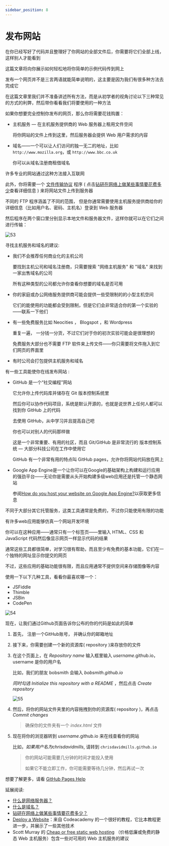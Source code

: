 ```yaml
---
sidebar_position: 8
---
```


# 发布网站

在你已经写好了代码并且整理好了你网站的全部文件后，你需要将它们全部上线，这样别人才能看到

这篇文章将向你展示如何轻松地将你简单的示例代码传到网上

发布一个网页并不是三言两语就能简单说明的，这主要是因为我们有很多种方法去完成它

在这篇文章里我们并不准备讲述所有方法，而是从初学者的视角讨论以下三种常见的方式的利弊，然后带你看看我们将要使用的一种方法

如果你想要完全控制你发布的网页，那么你将需要花钱购置：

- 主机服务 — 在主机服务提供商的 Web 服务器上租用文件空间

  将你网站的文件上传到这里，然后服务器会提供 Web 用户需求的内容

- 域名——一个可以让人们访问的独一无二的地址，比如 `http://www.mozilla.org`，或 `http://www.bbc.co.uk` 

  你可以从域名注册商租借域名

许多专业的网站通过这种方法接入互联网

此外，你将需要一个 [文件传输协议](https://developer.mozilla.org/zh-CN/docs/Glossary/FTP) 程序 ( 点击[钻研在网络上做某些事情要花费多少](https://developer.mozilla.org/zh-CN/docs/Learn/Common_questions/How_much_does_it_cost#软件)查看详细信息 ) 来将网站文件上传到服务器

不同的 FTP 程序涵盖了不同的范围， 但是你通常需要使用主机服务提供商给你的详细信息（比如用户名、密码、主机名）登录到 Web 服务器 

然后程序在两个窗口里分别显示本地文件和服务器文件，这样你就可以在它们之间进行传输：

![53](	https://development-guides-1258936571.cos.ap-chengdu.myqcloud.com/web/guides/completebeginners/53.jpg)

寻找主机服务和域名的建议:

- 我们不会推荐任何商业化的主机公司

  要找到主机公司和域名注册商，只需要搜索 "网络主机服务" 和 "域名" 来找到一家出售域名的公司

  所有这种类型的公司都允许你查看你想要的域名是否可用

- 你的家庭或办公网络服务提供商可能会提供一些受限制的的小型主机空间

  它们的能使用的功能都会受到限制，但是它们会非常适合你的第一个实验的——联系一下他们

- 有一些免费服务比如 Neocities ， Blogspot ，和 Wordpress 

  重复一遍， 一分钱一分货，不过它们对于你的初次实验可能会是很理想的

  免费服务大部分也不需要 FTP 软件来上传文件——你只需要将文件拖入到它们网页的界面里

- 有时公司会打包提供主机服务和域名

有一些工具能使你在线发布网站 :

- GitHub 是一个“社交编程”网站

  它允许你上传代码库并储存在 Git 版本控制系统里

  然后你可以协作代码项目，系统是默认开源的，也就是说世界上任何人都可以找到你 GitHub 上的代码

  去使用 GitHub，从中学习并且提高自己吧

  你也可以对别人的代码那样做

  这是一个非常重要、有用的社区，而且 Git/GitHub 是非常流行的 版本控制系统 — 大部分科技公司在工作中使用它

  GitHub 有一个非常有用的特点叫 GitHub pages，允许你将网站代码放在网上

- Google App Engine是一个让你可以在Google的基础架构上构建和运行应用的强劲平台——无论你是需要从头开始构建多级web应用还是托管一个静态网站

  参阅[How do you host your website on Google App Engine?](https://developer.mozilla.org/en-US/docs/Learn/Common_questions/How_do_you_host_your_website_on_Google_App_Engine)以获取更多信息

不同于大部分其它托管服务，这类工具通常是免费的，不过你只能使用有限的功能

有许多web应用能够仿真一个网站开发环境

你可以在这种应用——通常只有一个标签页——里输入 HTML、CSS 和 JavaScript 代码然后像显示网页一样显示代码的结果

通常这些工具都很简单，对学习很有帮助，而且至少有免费的基本功能，它们在一个独特的网址显示你提交的网页

不过，这些应用的基础功能很有限，而且应用通常不提供空间来存储图像等内容

使用一下以下几种工具，看看你最喜欢哪一个：

- JSFiddle
- Thimble
- JSBin
- CodePen

![54](	https://development-guides-1258936571.cos.ap-chengdu.myqcloud.com/web/guides/completebeginners/54.png)

现在，让我们通过Github页面告诉你公布的你的代码是如此的简单

1. 首先， 注册一个GitHub账号， 并确认你的邮箱地址

2. 接下来，你需要创建一个新的资源库( repository )来存放你的文件

3. 在这个页面上，在 *Repository name* 输入框里输入 *username*.github.io，username 是你的用户名

   比如，我们的朋友 bobsmith 会输入 *bobsmith.github.io*

   *同时勾选* *Initialize this repository with a README* ，然后点击 *Create repository*

   ![55](	https://development-guides-1258936571.cos.ap-chengdu.myqcloud.com/web/guides/completebeginners/55.png)

4. 然后，将你的网站文件夹里的内容拖拽到你的资源库( repository )，再点击 *Commit changes* 

   > 确保你的文件夹有一个 *index.html* 文件

5. 现在将你的浏览器转到 *username*.github.io 来在线查看你的网站

   比如，*如果用户名为chrisdavidmills*, 请转到 `chrisdavidmills.github.io`

   > 你的网站可能需要几分钟的时间才能投入使用
   >
   > 如果它不能立即工作，你可能需要等待几分钟，然后再试一次

想要了解更多，请看 [GitHub Pages Help](https://help.github.com/categories/github-pages-basics/)

延展阅读:

- [什么是网络服务器？](https://developer.mozilla.org/zh-CN/docs/Learn/Common_questions/What_is_a_web_server)
- [什么是域名？](https://developer.mozilla.org/zh-CN/docs/Learn/Common_questions/What_is_a_domain_name)
- [钻研在网络上做某些事情要花费多少？](https://developer.mozilla.org/zh-CN/docs/Learn/Common_questions/How_much_does_it_cost)
- [Deploy a Website](https://www.codecademy.com/learn/deploy-a-website)：来自 Codeacademy 的一个很好的教程，它比本教程更进一步，并展示了一些其他技术
- Scott Murray 的 [Cheap or free static web hosting](http://alignedleft.com/resources/cheap-web-hosting) （价格低廉或免费的静态 Web 主机服务）包含一些对可用的 Web 主机服务的建议